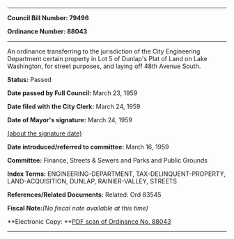 

********

**Council Bill Number: 79496**
   
**Ordinance Number: 88043**
********

 An ordinance transferring to the jurisdiction of the City Engineering Department certain property in Lot 5 of Dunlap's Plat of Land on Lake Washington, for street purposes, and laying off 48th Avenue South.

**Status:** Passed
   
**Date passed by Full Council:** March 23, 1959
   
**Date filed with the City Clerk:** March 24, 1959
   
**Date of Mayor's signature:** March 24, 1959
   
[(about the signature date)](/~public/approvaldate.htm)
   
   
   
**Date introduced/referred to committee:** March 16, 1959
   
**Committee:** Finance, Streets & Sewers and Parks and Public Grounds
   
   
**Index Terms:** ENGINEERING-DEPARTMENT, TAX-DELINQUENT-PROPERTY, LAND-ACQUISITION, DUNLAP, RAINIER-VALLEY, STREETS

**References/Related Documents:** Related: Ord 83545

**Fiscal Note:**_(No fiscal note available at this time)_

**Electronic Copy: **[PDF scan of Ordinance No. 88043](/~archives/Ordinances/Ord_88043.pdf)

********

